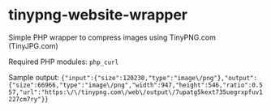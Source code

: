 # tinypng-website-wrapper
Simple PHP wrapper to compress images using TinyPNG.com (TinyJPG.com)

Required PHP modules: `php_curl`

Sample output:
`{"input":{"size":120230,"type":"image\/png"},"output":{"size":66966,"type":"image\/png","width":947,"height":546,"ratio":0.557,"url":"https:\/\/tinypng.com\/web\/output\/7upatg5kext735uegrxpfuv1227cm7ry"}}`
